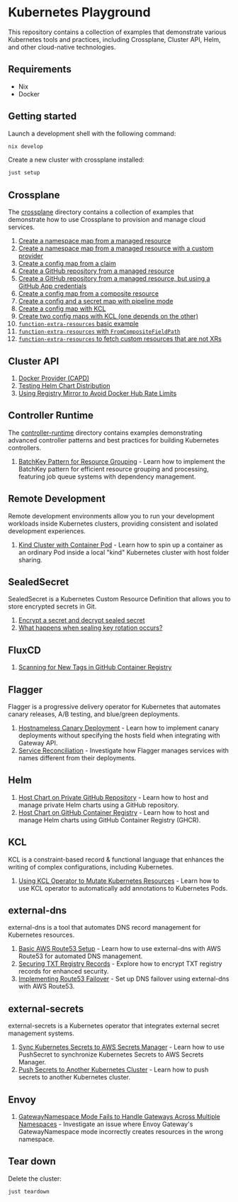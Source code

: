 # Kubernetes Playground

This repository contains a collection of examples that demonstrate various Kubernetes tools and practices, including Crossplane, Cluster API, Helm, and other cloud-native technologies.

## Requirements

- Nix
- Docker

## Getting started

Launch a development shell with the following command:

```sh
nix develop
```

Create a new cluster with crossplane installed:

```sh
just setup
```

## Crossplane

The [crossplane](crossplane) directory contains a collection of examples that demonstrate how to use Crossplane to provision and manage cloud services.

1. [Create a namespace map from a managed resource](crossplane/01-create-namespace-from-managed-resource/README.md)
2. [Create a namespace map from a managed resource with a custom provider](crossplane/02-create-config-map-from-management-resource/README.md)
3. [Create a config map from a claim](crossplane/03-create-config-map-from-claim/README.md)
4. [Create a GitHub repository from a managed resource](crossplane/04-create-github-repository-from-managed-resource/README.md)
5. [Create a GitHub repository from a managed resource, but using a GitHub App credentials](crossplane/05-create-github-repository-from-managed-resource-github-app/README.md)
6. [Create a config map from a composite resource](crossplane/06-create-config-map-from-composite-resource/README.md)
7. [Create a config and a secret map with pipeline mode](crossplane/07-create-config-map-with-pipeline-mode/README.md)
8. [Create a config map with KCL](crossplane/08-create-config-with-kcl/README.md)
9. [Create two config maps with KCL (one depends on the other)](crossplane/09-create-config-with-kcl-dependency/README.md)
10. [`function-extra-resources` basic example](crossplane/10-function-extra-resources/README.md)
11. [`function-extra-resources` with `FromCompositeFieldPath`](crossplane/11-function-extra-resources-type-from-composite-field-path/README.md)
12. [`function-extra-resources` to fetch custom resources that are not XRs](crossplane/12-function-extra-resources-to-pull-custom-resources/README.md)

## Cluster API

1. [Docker Provider (CAPD)](cluster-api/01-capd/README.md)
2. [Testing Helm Chart Distribution](cluster-api/02-helm-chart-proxy/README.md)
3. [Using Registry Mirror to Avoid Docker Hub Rate Limits](cluster-api/03-registry-mirror/README.md)

## Controller Runtime

The [controller-runtime](controller-runtime) directory contains examples demonstrating advanced controller patterns and best practices for building Kubernetes controllers.

1. [BatchKey Pattern for Resource Grouping](controller-runtime/01-batch-key/README.md) - Learn how to implement the BatchKey pattern for efficient resource grouping and processing, featuring job queue systems with dependency management.

## Remote Development

Remote development environments allow you to run your development workloads inside Kubernetes clusters, providing consistent and isolated development experiences.

1. [Kind Cluster with Container Pod](remote-dev/01-kind/README.md) - Learn how to spin up a container as an ordinary Pod inside a local "kind" Kubernetes cluster with host folder sharing.

## SealedSecret

SealedSecret is a Kubernetes Custom Resource Definition that allows you to store encrypted secrets in Git.

1. [Encrypt a secret and decrypt sealed secret](sealedsecret/01-encrypt-decrypt/README.md)
2. [What happens when sealing key rotation occurs?](sealedsecret/02-sealing-key-rotation/README.md)

## FluxCD

1. [Scanning for New Tags in GitHub Container Registry](fluxcd/01-scanning-for-new-tags-in-github-container-registry/README.md)

## Flagger

Flagger is a progressive delivery operator for Kubernetes that automates canary releases, A/B testing, and blue/green deployments.

1. [Hostnameless Canary Deployment](flagger/01-hostnameless/README.md) - Learn how to implement canary deployments without specifying the hosts field when integrating with Gateway API.
2. [Service Reconciliation](flagger/02-service-reconcilation/README.md) - Investigate how Flagger manages services with names different from their deployments.

## Helm

1. [Host Chart on Private GitHub Repository](helm/01-host-chart-on-private-github-repository/README.md) - Learn how to host and manage private Helm charts using a GitHub repository.
2. [Host Chart on GitHub Container Registry](helm/02-host-chart-on-ghcr/README.md) - Learn how to host and manage Helm charts using GitHub Container Registry (GHCR).

## KCL

KCL is a constraint-based record & functional language that enhances the writing of complex configurations, including Kubernetes.

1. [Using KCL Operator to Mutate Kubernetes Resources](kcl/01-kcl-operataor-mutating-sample/README.md) - Learn how to use KCL operator to automatically add annotations to Kubernetes Pods.

## external-dns

external-dns is a tool that automates DNS record management for Kubernetes resources.

1. [Basic AWS Route53 Setup](external-dns/01-aws/README.md) - Learn how to use external-dns with AWS Route53 for automated DNS management.
2. [Securing TXT Registry Records](external-dns/02-txt-encryption/README.md) - Explore how to encrypt TXT registry records for enhanced security.
3. [Implementing Route53 Failover](external-dns/03-route53-failover/README.md) - Set up DNS failover using external-dns with AWS Route53.

## external-secrets

external-secrets is a Kubernetes operator that integrates external secret management systems.

1. [Sync Kubernetes Secrets to AWS Secrets Manager](external-secrets/01-push-secret/README.md) - Learn how to use PushSecret to synchronize Kubernetes Secrets to AWS Secrets Manager.
2. [Push Secrets to Another Kubernetes Cluster](external-secrets/02-push-secrets-kube/README.md) - Learn how to push secrets to another Kubernetes cluster.

## Envoy

1. [GatewayNamespace Mode Fails to Handle Gateways Across Multiple Namespaces](envoy/02-gateway-namespace/README.md) - Investigate an issue where Envoy Gateway's GatewayNamespace mode incorrectly creates resources in the wrong namespace.

## Tear down

Delete the cluster:

```sh
just teardown
